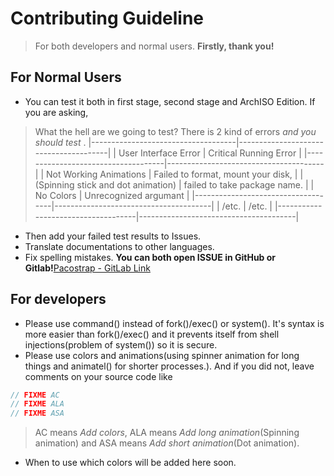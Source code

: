 # Contributing Guideline
> For both developers and normal users.
**Firstly, thank you!**

## For Normal Users
- You can test it both in first stage, second stage and ArchISO Edition.
If you are asking,
> What the hell are we going to test?
There is 2 kind of errors *and you should test* .
|------------------------------------|---------------------------------------|
|        User Interface Error        |         Critical Running Error        |
|------------------------------------|---------------------------------------|
| Not Working Animations             | Failed to format, mount your disk,    |
| (Spinning stick and dot animation) | failed to take package name.          |
| No Colors                          | Unrecognized argumant                 |
|------------------------------------|---------------------------------------|
|            /etc.                   |              /etc.                    |
|------------------------------------|---------------------------------------|

- Then add your failed test results to Issues.
- Translate documentations to other languages.
- Fix spelling mistakes.
**You can both open ISSUE in GitHub or Gitlab!**[Pacostrap - GitLab Link](https://gitlab.com/pigames3/pacostrap)

## For developers
- Please use command() instead of fork()/exec() or system(). It's syntax is more easier than fork()/exec() and it prevents itself from shell injections(problem of system()) so it is secure.
- Please use colors and animations(using spinner animation for long things and animatel() for shorter processes.). And if you did not, leave comments on your source code like
```C++
// FIXME AC 
// FIXME ALA
// FIXME ASA
```
> AC means *Add colors*, ALA means *Add long animation*(Spinning animation) and ASA means *Add short animation*(Dot animation).

- When to use which colors will be added here soon.

